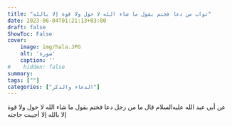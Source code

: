 ```yaml
---
title: "ثواب من دعا فختم بقول ما شاء الله لا حول ولا قوة إلا بالله"
date: 2023-06-04T01:21:13+03:00
draft: false
ShowToc: False
cover:
    image: img/hala.JPG
    alt: 'صورة'
    caption: ''
#    hidden: false
summary: 
tags: [""]
categories: ["الدعاء والذكر"]
---
```

عن أبي عبد الله عليه‌السلام قال ما من
رجل دعا فختم بقول ما شاء الله لا حول ولا قوة إلا بالله إلا أجيبت حاجته


